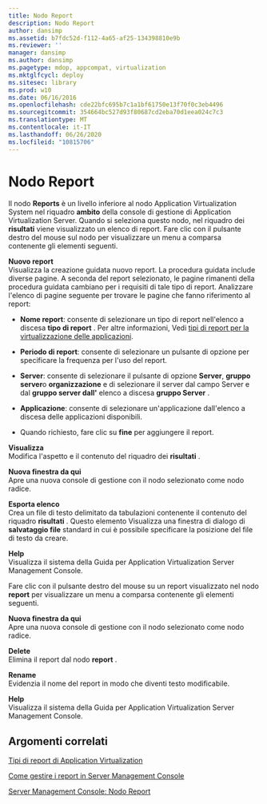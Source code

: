 ```yaml
---
title: Nodo Report
description: Nodo Report
author: dansimp
ms.assetid: b7fdc52d-f112-4a65-af25-134398810e9b
ms.reviewer: ''
manager: dansimp
ms.author: dansimp
ms.pagetype: mdop, appcompat, virtualization
ms.mktglfcycl: deploy
ms.sitesec: library
ms.prod: w10
ms.date: 06/16/2016
ms.openlocfilehash: cde22bfc695b7c1a1bf61750e13f70f0c3eb4496
ms.sourcegitcommit: 354664bc527d93f80687cd2eba70d1eea024c7c3
ms.translationtype: MT
ms.contentlocale: it-IT
ms.lasthandoff: 06/26/2020
ms.locfileid: "10815706"
---
```

# Nodo Report


Il nodo **Reports** è un livello inferiore al nodo Application Virtualization System nel riquadro **ambito** della console di gestione di Application Virtualization Server. Quando si seleziona questo nodo, nel riquadro dei **risultati** viene visualizzato un elenco di report. Fare clic con il pulsante destro del mouse sul nodo per visualizzare un menu a comparsa contenente gli elementi seguenti.

<a href="" id="new-report"></a>**Nuovo report**  
Visualizza la creazione guidata nuovo report. La procedura guidata include diverse pagine. A seconda del report selezionato, le pagine rimanenti della procedura guidata cambiano per i requisiti di tale tipo di report. Analizzare l'elenco di pagine seguente per trovare le pagine che fanno riferimento al report:

-   **Nome report**: consente di selezionare un tipo di report nell'elenco a discesa **tipo di report** . Per altre informazioni, Vedi [tipi di report per la virtualizzazione delle applicazioni](application-virtualization-report-types.md).

-   **Periodo di report**: consente di selezionare un pulsante di opzione per specificare la frequenza per l'uso del report.

-   **Server**: consente di selezionare il pulsante di opzione **Server**, **gruppo server**o **organizzazione** e di selezionare il server dal campo Server e dal **gruppo server dall'** elenco a discesa **gruppo Server** .

-   **Applicazione**: consente di selezionare un'applicazione dall'elenco a discesa delle applicazioni disponibili.

-   Quando richiesto, fare clic su **fine** per aggiungere il report.

<a href="" id="view"></a>**Visualizza**  
Modifica l'aspetto e il contenuto del riquadro dei **risultati** .

<a href="" id="new-window-from-here"></a>**Nuova finestra da qui**  
Apre una nuova console di gestione con il nodo selezionato come nodo radice.

<a href="" id="export-list"></a>**Esporta elenco**  
Crea un file di testo delimitato da tabulazioni contenente il contenuto del riquadro **risultati** . Questo elemento Visualizza una finestra di dialogo di **salvataggio file** standard in cui è possibile specificare la posizione del file di testo da creare.

<a href="" id="help"></a>**Help**  
Visualizza il sistema della Guida per Application Virtualization Server Management Console.

Fare clic con il pulsante destro del mouse su un report visualizzato nel nodo **report** per visualizzare un menu a comparsa contenente gli elementi seguenti.

<a href="" id="new-window-from-here"></a>**Nuova finestra da qui**  
Apre una nuova console di gestione con il nodo selezionato come nodo radice.

<a href="" id="delete"></a>**Delete**  
Elimina il report dal nodo **report** .

<a href="" id="rename"></a>**Rename**  
Evidenzia il nome del report in modo che diventi testo modificabile.

<a href="" id="help"></a>**Help**  
Visualizza il sistema della Guida per Application Virtualization Server Management Console.

## Argomenti correlati


[Tipi di report di Application Virtualization](application-virtualization-report-types.md)

[Come gestire i report in Server Management Console](how-to-manage-reports-in-the-server-management-console.md)

[Server Management Console: Nodo Report](server-management-console-reports-node.md)

 

 





